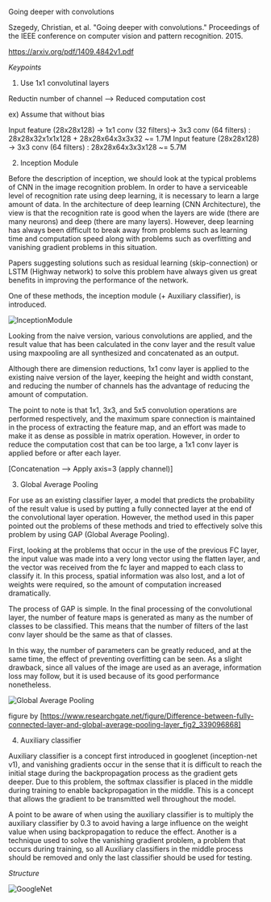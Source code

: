 Going deeper with convolutions

Szegedy, Christian, et al. "Going deeper with convolutions." Proceedings of the IEEE conference on computer vision and pattern recognition. 2015.

https://arxiv.org/pdf/1409.4842v1.pdf

*Keypoints*

1. Use 1x1 convolutinal layers

Reductin number of channel  --> Reduced computation cost

ex) Assume that without bias

Input feature (28x28x128) -> 1x1 conv (32 filters)-> 3x3 conv (64 filters) : 28x28x32x1x1x128 + 28x28x64x3x3x32 ~= 1.7M
Input feature (28x28x128) -> 3x3 conv (64 filters) : 28x28x64x3x3x128 ~= 5.7M

2. Inception Module

Before the description of inception, we should look at the typical problems of CNN in the image recognition problem.
In order to have a serviceable level of recognition rate using deep learning, it is necessary to learn a large amount of data. In the architecture of deep learning (CNN Architecture), the view is that the recognition rate is good when the layers are wide (there are many neurons) and deep (there are many layers). However, deep learning has always been difficult to break away from problems such as learning time and computation speed along with problems such as overfitting and vanishing gradient problems in this situation.

Papers suggesting solutions such as residual learning (skip-connection) or LSTM (Highway network) to solve this problem have always given us great benefits in improving the performance of the network.

One of these methods, the inception module (+ Auxiliary classifier), is introduced.

![InceptionModule](https://user-images.githubusercontent.com/96281316/148023896-209488a1-d0bf-4ece-bcb0-144bc4a63be8.png)

Looking from the naive version, various convolutions are applied, and the result value that has been calculated in the conv layer and the result value using maxpooling are all synthesized and concatenated as an output.

Although there are dimension reductions, 1x1 conv layer is applied to the existing naive version of the layer, keeping the height and width constant, and reducing the number of channels has the advantage of reducing the amount of computation.

The point to note is that 1x1, 3x3, and 5x5 convolution operations are performed respectively, and the maximum spare connection is maintained in the process of extracting the feature map, and an effort was made to make it as dense as possible in matrix operation. However, in order to reduce the computation cost that can be too large, a 1x1 conv layer is applied before or after each layer.

[Concatenation --> Apply axis=3 (apply channel)]

3. Global Average Pooling

For use as an existing classifier layer, a model that predicts the probability of the result value is used by putting a fully connected layer at the end of the convolutional layer operation. However, the method used in this paper pointed out the problems of these methods and tried to effectively solve this problem by using GAP (Global Average Pooling).

First, looking at the problems that occur in the use of the previous FC layer, the input value was made into a very long vector using the flatten layer, and the vector was received from the fc layer and mapped to each class to classify it. In this process, spatial information was also lost, and a lot of weights were required, so the amount of computation increased dramatically.

The process of GAP is simple. In the final processing of the convolutional layer, the number of feature maps is generated as many as the number of classes to be classified. This means that the number of filters of the last conv layer should be the same as that of classes.

In this way, the number of parameters can be greatly reduced, and at the same time, the effect of preventing overfitting can be seen. As a slight drawback, since all values of the image are used as an average, information loss may follow, but it is used because of its good performance nonetheless.

![Global Average Pooling](https://user-images.githubusercontent.com/96281316/148026655-3938c837-8bde-4944-ae0c-aaa7ed155dad.png)

figure by [https://www.researchgate.net/figure/Difference-between-fully-connected-layer-and-global-average-pooling-layer_fig2_339096868]

4. Auxiliary classifier

Auxiliary classifier is a concept first introduced in googlenet (inception-net v1), and vanishing gradients occur in the sense that it is difficult to reach the initial stage during the backpropagation process as the gradient gets deeper. Due to this problem, the softmax classifier is placed in the middle during training to enable backpropagation in the middle. This is a concept that allows the gradient to be transmitted well throughout the model.

A point to be aware of when using the auxiliary classifier is to multiply the auxiliary classifier by 0.3 to avoid having a large influence on the weight value when using backpropagation to reduce the effect.
Another is a technique used to solve the vanishing gradient problem, a problem that occurs during training, so all Auxiliary classifiers in the middle process should be removed and only the last classifier should be used for testing.

*Structure*

![GoogleNet](https://user-images.githubusercontent.com/96281316/148027586-0b38c140-1518-4949-b867-a1bf18451b6b.png)
